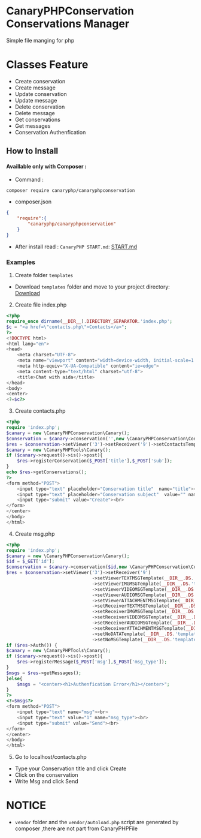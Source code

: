 # CanaryPHPConservation Conservations Manager
Simple file manging for php
# Classes Feature
- Create conservation
- Create message
- Update conservation
- Update message
- Delete conservation
- Delete message
- Get conservations
- Get messages
- Conservation Authenfication
## How to Install
#### Availlable only with Composer :
- Command :
```
composer require canaryphp/canaryphpconservation
```
- composer.json
```json
{
    "require":{
        "canaryphp/canaryphpconservation"
    }
}
```
- After install read :
``CanaryPHP START.md``: [START.md](https://github.com/canaryphp/canaryphp/blob/master/START.md)
### Examples
1. Create folder ``templates``
- Download ``templates`` folder and move to your project directory:
[Download](https://github.com/canaryphp/canaryphpconservation/tree/master/templates)
2. Create file index.php
```php
<?php
require_once dirname(__DIR__).DIRECTORY_SEPARATOR.'index.php';
$c = "<a href=\"contacts.php\">Contacts</a>";
?>
<!DOCTYPE html>
<html lang="en">
<head>
    <meta charset="UTF-8">
    <meta name="viewport" content="width=device-width, initial-scale=1.0">
    <meta http-equiv="X-UA-Compatible" content="ie=edge">
    <meta content-type="text/html" charset="utf-8">
    <title>Chat with aida</title>
</head>
<body>
<center>
<?=$c?>
```

3. Create contacts.php
```php
<?php
require 'index.php';
$canary = new \CanaryPHPConservation\Canary();
$conservation = $canary->conservation('',new \CanaryPHPConservation\ConservationManager('conservations','messages'));
$res = $conservation->setViewer('3')->setReceiver('9')->setContactsTemplate(__DIR__.DS.'templates'.DS.'Contact.php');
$canary = new \CanaryPHPTools\Canary();
if ($canary->request()->is()->post){
    $res->registerConservation($_POST['title'],$_POST['sub']);
}
echo $res->getConservations();
?>
<form method="POST">
    <input type="text" placeholder="Conservation title"  name="title"><br>
    <input type="text" placeholder="Conservation subject"  value="" name="sub"><br>
    <input type="submit" value="Create"><br>
</form>
</center>
</body>
</html>
```
4. Create msg.php
```php
<?php
require 'index.php';
$canary = new \CanaryPHPConservation\Canary();
$id = $_GET['id'];
$conservation = $canary->conservation($id,new \CanaryPHPConservation\ConservationManager('conservations','messages'));
$res = $conservation->setViewer('3')->setReceiver('9')
                                ->setViewerTEXTMSGTemplate(__DIR__.DS.'templates'.DS.'ViewerTEXTMSG.php')
                                ->setViewerIMGMSGTemplate(__DIR__.DS.'templates'.DS.'ViewerIMGMSG.php')
                                ->setViewerVIDEOMSGTemplate(__DIR__.DS.'templates'.DS.'ViewerVIDMSG.php')
                                ->setViewerAUDIOMSGTemplate(__DIR__.DS.'templates'.DS.'ViewerAUDMSG.php')
                                ->setViewerATTACHMENTMSGTemplate(__DIR__.DS.'templates'.DS.'ViewerATTMSG.php')
                                ->setReceiverTEXTMSGTemplate(__DIR__.DS.'templates'.DS.'ReceiverTEXTMSG.php')
                                ->setReceiverIMGMSGTemplate(__DIR__.DS.'templates'.DS.'ReceiverIMGMSG.php')
                                ->setReceiverVIDEOMSGTemplate(__DIR__.DS.'templates'.DS.'ReceiverVIDMSG.php')
                                ->setReceiverAUDIOMSGTemplate(__DIR__.DS.'templates'.DS.'ReceiverAUDMSG.php')
                                ->setReceiverATTACHMENTMSGTemplate(__DIR__.DS.'templates'.DS.'ReceiverATTMSG.php')
                                ->setNoDATATemplate(__DIR__.DS.'templates'.DS.'NODATA.php')
                                ->setNoMSGTemplate(__DIR__.DS.'templates'.DS.'NOMSG.php');
if ($res->Auth()) {
$canary = new \CanaryPHPTools\Canary();
if ($canary->request()->is()->post){
    $res->registerMessage($_POST['msg'],$_POST['msg_type']);
}
$msgs = $res->getMessages();
}else{
    $msgs = "<center><h1>Authenfication Error</h1></center>";
}
?>
<?=$msgs?>
<form method="POST">
    <input type="text" name="msg"><br>
    <input type="text" value="1" name="msg_type"><br>
    <input type="submit" value="Send"><br>
</form>
</center>
</body>
</html>
```
5. Go to localhost/contacts.php
- Type your Conservation title and click Create
- Click on the conservation
- Write Msg and click Send
# NOTICE
- `vendor` folder and the `vendor/autoload.php` script are generated by composer ,there are not part from CanaryPHPFile
